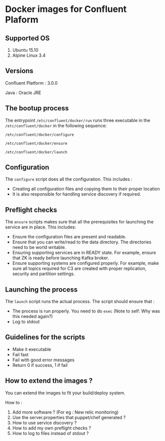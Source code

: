 Docker images for Confluent Plaform
===

Supported OS
--
1. Ubuntu 15.10
2. Alpine Linux 3.4

Versions
--
Confluent Platform : 3.0.0

Java : Oracle JRE 


The bootup process
--

The entrypoint `/etc/confluent/docker/run` runs three executable in the `/etc/confluent/docker` in the following sequence:

`/etc/confluent/docker/configure`

`/etc/confluent/docker/ensure`

`/etc/confluent/docker/launch`

Configuration
--

The `configure` script does all the configuration. This includes :

- Creating all configuration files and copying them to their proper location
- It is also responsible for handling service discovery if required.

Preflight checks
--

The `ensure` scripts makes sure that all the prerequisites for launching the service are in place. This includes:

- Ensure the configuration files are present and readable.
- Ensure that you can write/read to the data directory. The directories need to be world writable.
- Ensuring supporting services are in READY state. For example, ensure that ZK is ready before launching Kafka broker.
- Ensure supporting systems are configured properly. For example, make sure all topics required for C3 are created with proper replication, security and partition settings.

Launching the process
--
The `launch` script runs the actual process. The script should ensure that :

- The process is run properly. You need to do `exec` (Note to self: Why was this needed again?)
- Log to stdout

Guidelines for the scripts
---
- Make it executable
- Fail fast 
- Fail with good error messages
- Return 0 if success, 1 if fail



How to extend the images ?
--
You can extend the images to fit your build/deploy system. 

How to : 

1. Add more software ? (For eg : New relic monitoring)
2. Use the server.properties that puppet/chef generated ?
3. How to use service discovery ?
4. How to add my own preflight checks ?
5. How to log to files instead of stdout ?

